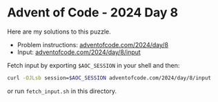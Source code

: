 # Advent of Code - 2024 Day 8
Here are my solutions to this puzzle.

* Problem instructions: [adventofcode.com/2024/day/8](https://adventofcode.com/2024/day/8)
* Input: [adventofcode.com/2024/day/8/input](https://adventofcode.com/2024/day/8/input)

Fetch input by exporting `$AOC_SESSION` in your shell and then:
```bash
curl -OJLsb session=$AOC_SESSION adventofcode.com/2024/day/8/input
```

or run `fetch_input.sh` in this directory.
